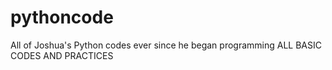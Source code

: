 # pythoncode
All of Joshua's Python codes ever since he began programming 
ALL BASIC CODES AND PRACTICES
